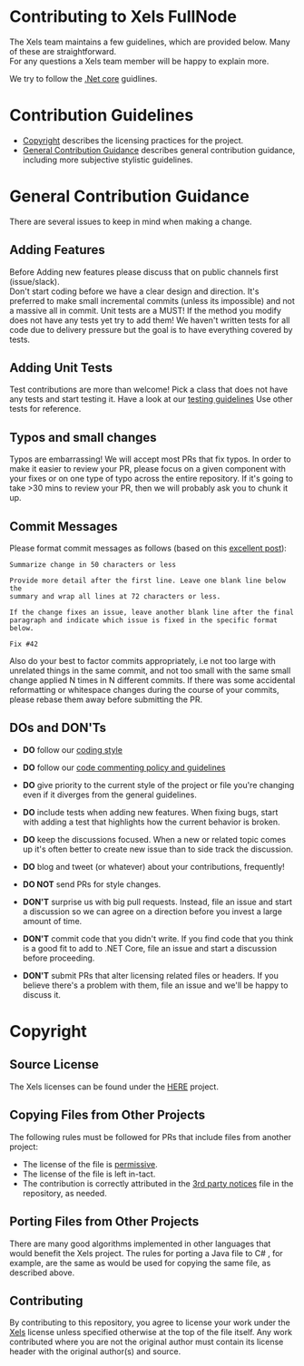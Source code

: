 Contributing to Xels FullNode
================================

The Xels team maintains a few guidelines, which are provided below. Many of these are straightforward.  
For any questions a Xels team member will be happy to explain more.

We try to follow the [.Net core](https://github.com/dotnet/coreclr/blob/master/Documentation/project-docs/contributing.md) guidlines.

Contribution Guidelines
=======================

- [Copyright](#copyright) describes the licensing practices for the project.
- [General Contribution Guidance](#general-contribution-guidance) describes general contribution guidance, including more subjective stylistic guidelines.

General Contribution Guidance
=============================

There are several issues to keep in mind when making a change.

Adding Features
---------------
Before Adding new features please discuss that on public channels first (issue/slack).  
Don't start coding before we have a clear design and direction.
It's preferred to make small incremental commits (unless its impossible) and not a massive all in commit. 
Unit tests are a MUST! If the method you modify does not have any tests yet try to add them! We haven't written tests for all code due to delivery pressure but the goal is to have everything covered by tests.

Adding Unit Tests
-----------------
Test contributions are more than welcome!
Pick a class that does not have any tests and start testing it.
Have a look at our [testing guidelines](https://github.com/xelsproject/XelsBitcoinFullNode/blob/master/Documentation/testing-guidelines.md)
Use other tests for reference.

Typos and small changes
-----------------------
Typos are embarrassing! We will accept most PRs that fix typos. In order to make it easier to review your PR, please focus on a given component with your fixes or on one type of typo across the entire repository. If it's going to take >30 mins to review your PR, then we will probably ask you to chunk it up.

Commit Messages
---------------

Please format commit messages as follows (based on this [excellent post](http://tbaggery.com/2008/04/19/a-note-about-git-commit-messages.html)):

```
Summarize change in 50 characters or less

Provide more detail after the first line. Leave one blank line below the
summary and wrap all lines at 72 characters or less.

If the change fixes an issue, leave another blank line after the final
paragraph and indicate which issue is fixed in the specific format
below.

Fix #42
```

Also do your best to factor commits appropriately, i.e not too large with unrelated
things in the same commit, and not too small with the same small change applied N
times in N different commits. If there was some accidental reformatting or whitespace
changes during the course of your commits, please rebase them away before submitting
the PR.

DOs and DON'Ts
--------------

* **DO** follow our [coding style](./coding-style.md)
* **DO** follow our [code commenting policy and guidelines](./commenting-policy.md)
* **DO** give priority to the current style of the project or file you're changing even if it diverges from the general guidelines.
* **DO** include tests when adding new features. When fixing bugs, start with
  adding a test that highlights how the current behavior is broken.
* **DO** keep the discussions focused. When a new or related topic comes up
  it's often better to create new issue than to side track the discussion.
* **DO** blog and tweet (or whatever) about your contributions, frequently!

* **DO NOT** send PRs for style changes. 
* **DON'T** surprise us with big pull requests. Instead, file an issue and start
  a discussion so we can agree on a direction before you invest a large amount
  of time.
* **DON'T** commit code that you didn't write. If you find code that you think is a good fit to add to .NET Core, file an issue and start a discussion before proceeding.
* **DON'T** submit PRs that alter licensing related files or headers. If you believe there's a problem with them, file an issue and we'll be happy to discuss it.

Copyright
=========

Source License
--------------

The Xels licenses can be found under the [HERE](https://github.com/xelsproject/XelsBitcoinFullNode/blob/master/LICENSE) project.

Copying Files from Other Projects
---------------------------------

The following rules must be followed for PRs that include files from another project:

- The license of the file is [permissive](https://en.wikipedia.org/wiki/Permissive_free_software_licence).
- The license of the file is left in-tact.
- The contribution is correctly attributed in the [3rd party notices](../../THIRD-PARTY-NOTICES) file in the repository, as needed.

Porting Files from Other Projects
---------------------------------

There are many good algorithms implemented in other languages that would benefit the Xels project. The rules for porting a Java file to C# , for example, are the same as would be used for copying the same file, as described above.

Contributing
------------

By contributing to this repository, you agree to license your work under the 
[Xels](https://github.com/xelsproject/XelsBitcoinFullNode/blob/master/LICENSE) license unless specified otherwise at 
the top of the file itself. Any work contributed where you are not the original 
author must contain its license header with the original author(s) and source.
